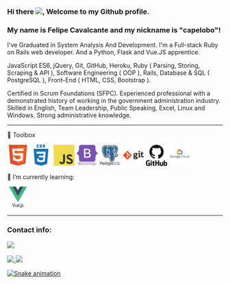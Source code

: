 ### Hi there <img src="https://raw.githubusercontent.com/MartinHeinz/MartinHeinz/master/wave.gif" width="30px">, Welcome to my Github profile.

### My name is Felipe Cavalcante and my nickname is "capelobo"!

I've Graduated in System Analysis And Development. 
I'm a Full-stack Ruby on Rails web developer.
And a Python, Flask and Vue.JS apprentice.

JavaScript ES6, jQuery, Git, GitHub, Heroku, Ruby ( Parsing, Storing, Scraping & API ), Software Engineering ( OOP ), Rails, Database & SQL ( PostgreSQL ), Front-End ( HTML, CSS, Bootstrap ).

Certified in Scrum Foundations (SFPC). 
Experienced professional with a demonstrated history of working in the government administration industry. Skilled in English, Team Leadership, Public Speaking, Excel, Linux and Windows. Strong administrative knowledge.

---

🧰 Toolbox

<img src="https://github.com/devicons/devicon/blob/master/icons/html5/html5-original.svg" alt="HTML" width="50" height="50"/> <img src="https://github.com/devicons/devicon/blob/master/icons/css3/css3-plain-wordmark.svg" alt="CSS" width="50" height="50"/> <img src="https://github.com/devicons/devicon/blob/master/icons/javascript/javascript-original.svg" alt="JavaScript" width="50" height="50"/> <img src="https://github.com/devicons/devicon/blob//master/icons/bootstrap/bootstrap-plain-wordmark.svg" alt="Bootstrap" width="50" height="50"/> <img src="https://github.com/devicons/devicon/blob/master/icons/postgresql/postgresql-original-wordmark.svg" alt="PostgreSQL" width="50" height="50"/>  <img src="https://github.com/devicons/devicon/blob/master/icons/git/git-original-wordmark.svg" alt="Git" width="50" height="50"/> <img src="https://github.com/devicons/devicon/blob/master/icons/github/github-original-wordmark.svg" alt="Github" width="50" height="50"/> <img src="https://github.com/devicons/devicon/blob/master/icons/googlecloud/googlecloud-original-wordmark.svg" alt="GCP" width="50" height="50"/>

🌱 I’m currently learning:

<img src="https://github.com/devicons/devicon/blob/master/icons/vuejs/vuejs-original-wordmark.svg" alt="VueJS" width="50" height="50"/> 

---

### Contact info:

<div>

<a href="https://www.linkedin.com/in/capelobo" target="_blank"><img src="https://img.shields.io/badge/-LinkedIn-%230077B5?style=for-the-badge&logo=linkedin&logoColor=white" target="_blank"></a>   

</div>

<div>
<a href="https://github.com/seu-usuário-aqui">
<img height="180em" src="https://github-readme-stats.vercel.app/api/top-langs/?username=capelobo&layout=compact&langs_count=7&theme=dracula"/>
<img height="180em" src="https://github-readme-stats.vercel.app/api?username=capelobo&show_icons=true&theme=dracula&include_all_commits=true&count_private=true"/>
</div>
  
![Snake animation](https://github.com/capelobo/capelobo/blob/output/github-contribution-grid-snake.svg)
  
<!--
**capelobo/capelobo** is a ✨ _special_ ✨ repository because its `README.md` (this file) appears on your GitHub profile.
miro
figma
ruby
scss
Here are some ideas to get you started:

- 🔭 I’m currently working on ...
- 🌱 I’m currently learning ...
- 👯 I’m looking to collaborate on ...
- 🤔 I’m looking for help with ...
- 💬 Ask me about ...
- 📫 How to reach me: ...
- 😄 Pronouns: ...
- ⚡ Fun fact: ...
-->
